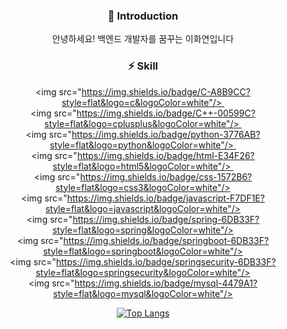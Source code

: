 <div align=center>

### 👋 Introduction

안녕하세요! 백엔드 개발자를 꿈꾸는 이화연입니다

### ⚡ Skill

<img src="https://img.shields.io/badge/C-A8B9CC?style=flat&logo=c&logoColor=white"/> 
<img src="https://img.shields.io/badge/C++-00599C?style=flat&logo=cplusplus&logoColor=white"/> 
<img src="https://img.shields.io/badge/python-3776AB?style=flat&logo=python&logoColor=white"/> 
<img src="https://img.shields.io/badge/html-E34F26?style=flat&logo=html5&logoColor=white"/> 
<img src="https://img.shields.io/badge/css-1572B6?style=flat&logo=css3&logoColor=white"/> 
<img src="https://img.shields.io/badge/javascript-F7DF1E?style=flat&logo=javascript&logoColor=white"/> 
<img src="https://img.shields.io/badge/spring-6DB33F?style=flat&logo=spring&logoColor=white"/> 
<img src="https://img.shields.io/badge/springboot-6DB33F?style=flat&logo=springboot&logoColor=white"/> 
<img src="https://img.shields.io/badge/springsecurity-6DB33F?style=flat&logo=springsecurity&logoColor=white"/> 
<img src="https://img.shields.io/badge/mysql-4479A1?style=flat&logo=mysql&logoColor=white"/>

<!--
**hwa-yeon/hwa-yeon** is a ✨ _special_ ✨ repository because its `README.md` (this file) appears on your GitHub profile.

Here are some ideas to get you started:

- 🔭 I’m currently working on ...
- 🌱 I’m currently learning ...
- 👯 I’m looking to collaborate on ...
- 🤔 I’m looking for help with ...
- 💬 Ask me about ...
- 📫 How to reach me: ...
- 😄 Pronouns: ...
- ⚡ Fun fact: ...
-->

[![Top Langs](https://github-readme-stats.vercel.app/api/top-langs/?username=hwa-yeon&langs_count=8)](https://github.com/hea-yeon/github-readme-stats)

</div>
